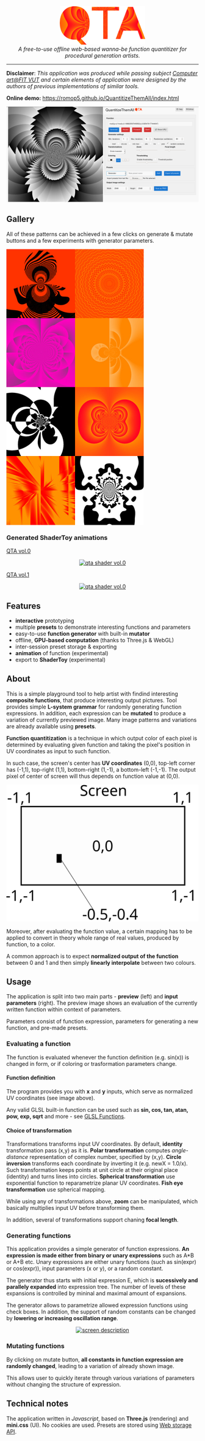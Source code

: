 <div align="center">
    <a href="https://romop5.github.io/QuantitizeThemAll/index.html"><img src="https://raw.githubusercontent.com/Romop5/QuantitizeThemAll/main/docs/logo.png" alt="app overview" height="100px"/></a>
<br>
<i>A free-to-use offline web-based wanna-be function quantitizer for procedural generation artists.</i>
</div>
<hr>

**Disclaimer**: *This application was produced while passing subject [Computer art@FIT VUT](https://www.fit.vut.cz/study/course/VIN/.en) and certain elements of application were
designed by the authors of previous implementations of similar tools.*

**Online demo:** https://romop5.github.io/QuantitizeThemAll/index.html
<div align="center">
    <a href="https://romop5.github.io/QuantitizeThemAll/index.html"><img src="https://raw.githubusercontent.com/Romop5/QuantitizeThemAll/main/docs/app.png?token=AAZFMBIQJFMCQBRFGFJ67C277GPDQ" alt="app overview" /></a>
</div>

## Gallery
All of these patterns can be achieved in a few clicks on generate & mutate buttons and a few
experiments with generator parameters.
<p align="center">
<a href="https://raw.githubusercontent.com/Romop5/QuantitizeThemAll/main/docs/gallery-a.png"><img style="float:left"  src="https://raw.githubusercontent.com/Romop5/QuantitizeThemAll/main/docs/gallery-a-thumb.jpg" width="180px"></a>
<a href="https://raw.githubusercontent.com/Romop5/QuantitizeThemAll/main/docs/gallery-b.png"><img style="float:left"  src="https://raw.githubusercontent.com/Romop5/QuantitizeThemAll/main/docs/gallery-b-thumb.jpg" width="180px"></a>
<a href="https://raw.githubusercontent.com/Romop5/QuantitizeThemAll/main/docs/gallery-c.png"><img style="float:left"  src="https://raw.githubusercontent.com/Romop5/QuantitizeThemAll/main/docs/gallery-c-thumb.jpg" width="180px"></a>
<a href="https://raw.githubusercontent.com/Romop5/QuantitizeThemAll/main/docs/gallery-d.png"><img style="float:left"  src="https://raw.githubusercontent.com/Romop5/QuantitizeThemAll/main/docs/gallery-d-thumb.jpg" width="180px"></a>
</p>
<p align="center">
<a href="https://raw.githubusercontent.com/Romop5/QuantitizeThemAll/main/docs/gallery-e.png"><img style="float:left"  src="https://raw.githubusercontent.com/Romop5/QuantitizeThemAll/main/docs/gallery-e-thumb.jpg" width="180px"></a>
<a href="https://raw.githubusercontent.com/Romop5/QuantitizeThemAll/main/docs/gallery-f.png"><img style="float:left"  src="https://raw.githubusercontent.com/Romop5/QuantitizeThemAll/main/docs/gallery-f-thumb.jpg" width="180px"></a>
<a href="https://raw.githubusercontent.com/Romop5/QuantitizeThemAll/main/docs/gallery-g.png"><img style="float:left"  src="https://raw.githubusercontent.com/Romop5/QuantitizeThemAll/main/docs/gallery-g-thumb.jpg" width="180px"></a>
<a href="https://raw.githubusercontent.com/Romop5/QuantitizeThemAll/main/docs/gallery-h.png"><img style="float:left"  src="https://raw.githubusercontent.com/Romop5/QuantitizeThemAll/main/docs/gallery-h-thumb.jpg" width="180px"></a>
</p>
<div style="clear:both"></div>


### Generated ShaderToy animations

[QTA vol.0](https://www.shadertoy.com/view/wt3cRs)
<div align="center">
    <a href="https://www.shadertoy.com/view/wt3cRs"><img src="https://www.shadertoy.com/media/shaders/wt3cRs.jpg" alt="qta shader vol.0" /></a>
</div>

[QTA vol.1](https://www.shadertoy.com/view/tlccRs)
<div align="center">
    <a href="https://www.shadertoy.com/view/tlccRs.jpg"><img src="https://www.shadertoy.com/media/shaders/tlccRs.jpg" alt="qta shader vol.0" /></a>
</div>

## Features
- **interactive** prototyping 
- multiple **presets** to demonstrate interesting functions and parameters
- easy-to-use **function generator** with built-in **mutator**
- offline, **GPU-based computation** (thanks to Three.js & WebGL)
- inter-session preset storage & exporting
- **animation** of function (experimental)
- export to **ShaderToy** (experimental)

## About
This is a simple playground tool to help artist with findind interesting **composite functions**, that
produce interesting output pictures. Tool provides simple **L-system grammar** for randomly generating function expressions.
In addition, each expression can be **mutated** to produce a variation of currently previewed image.
Many image patterns and variations are already available using **presets**.

**Function quantitization** is a technique in which output color of each pixel is determined by
evaluating given function and taking the pixel's position in UV coordinates as input to such
function. 

In such case, the screen's center has **UV coordinates** (0,0), top-left corner has (-1,1),
top-right (1,1), bottom-right (1,-1), a bottom-left (-1,-1). The output pixel of center of screen
will thus depends on function value at (0,0).

<div align="center">
    <a href="https://romop5.github.io/QuantitizeThemAll/index.html"><img src="https://raw.githubusercontent.com/Romop5/QuantitizeThemAll/6dfdaf947239fc2e3e68b66bbae813c27df54deb/docs/screen.svg?token=AAZFMBIFJ7OCWQQYM3657TC76BR7K" alt="screen description" /></a>
</div>

Moreover, after evaluating the function value, a certain mapping has to be applied to convert in
theory whole range of real values, produced by function, to a color.

A common approach is to expect **normalized output of the function** between 0 and 1 and then simply
**linearly interpolate** between two colours.


## Usage
The application is split into two main parts - **preview** (left) and **input parameters** (right).
The preview image shows an evaluation of the currently written function within context of parameters. 

Parameters consist of function expression, parameters for generating a new function, and pre-made
presets.

### Evaluating a function
The function is evaluated whenever the function definition (e.g. sin(x)) is changed in form, or if
coloring or trasformation parameters change.

#### Function definition
The program provides you with **x** and **y** inputs, which serve as normalized UV coordinates (see
image above).

Any valid GLSL built-in function can be used such as **sin, cos, tan, atan, pow, exp, sqrt** and
more - see [GLSL Functions](https://www.shaderific.com/glsl-functions).

#### Choice of transformation
Transformations transforms input UV coordinates. By default, **identity** transformation pass (x,y)
as it is.
**Polar transformation** computes *angle-distance* representation of complex number, specified by
(x,y).
**Circle inversion** transforms each coordinate by inverting it (e.g. newX = 1.0/x). Such
transformation keeps points at unit circle at their original place (identity) and turns lines into
circles.
**Spherical transformation** use exponential function to reparametrize planar UV coordinates.
**Fish eye transformation** use spherical mapping.

While using any of transformations above, **zoom** can be manipulated, which basically multiplies
input UV before transforming them. 

In addition, several of transformations support chaning **focal length**.

### Generating functions
This application provides a simple generator of function expressions. 
**An expression is made either from binary or unary expressions** such as A\*B or A+B etc.
Unary expressions are either unary functions (such as sin(expr) or cos(expr)), input parameters (x
or y), or a random constant.

The generator thus starts with initial expression E, which is **sucessively and parallely expanded**
into expression tree. The number of levels of these expansions is controlled by mininal and maximal
amount of expansions.

The generator allows to parametrize allowed expression functions using check boxes.
In addition, the support of random constants can be changed by **lowering or increasing oscillation
range**.

<div align="center">
    <a href="https://romop5.github.io/QuantitizeThemAll/index.html"><img src="https://raw.githubusercontent.com/Romop5/QuantitizeThemAll/b0fef1ad976ef018a50206628c11a116b8db80f7/docs/generateAndMutate.svg" alt="screen description" /></a>
</div>

### Mutating functions
By clicking on mutate button, **all constants in function expression are randomly changed**, leading to
a variation of already shown image.

This allows user to quickly iterate through various variations of parameters without changing the
structure of expression.

## Technical notes
The application written in *Javascript*, based on **Three.js** (rendering) and **mini.css** (UI).
No cookies are used. Presets are stored using [Web storage API](https://developer.mozilla.org/en-US/docs/Web/API/Web_Storage_API).
